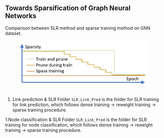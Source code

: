 ## Towards Sparsification of Graph Neural Networks

Comparison between SLR method and sparse training method on GNN dataset. 
<p align="center">
  <img src="imgs/sparsity.png" width="420">
  <br />
  <br />
  </p>
 
1. Link prediction & SLR
Folder `SLR_Link_Pred` is the folder for SLR training for link prediction, which follows dense training -> reweight training -> sparse training procedure. 

1.Node classification & SLR
Folder `SLR_Link_Pred` is the folder for SLR training for node classification, which follows dense training -> reweight training -> sparse training procedure. 
